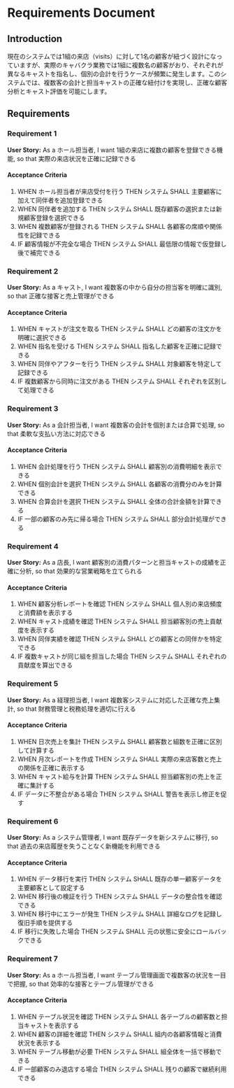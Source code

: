 # Requirements Document

## Introduction

現在のシステムでは1組の来店（visits）に対して1名の顧客が紐づく設計になっていますが、実際のキャバクラ業務では1組に複数名の顧客がおり、それぞれが異なるキャストを指名し、個別の会計を行うケースが頻繁に発生します。このシステムでは、複数客の会計と担当キャストの正確な紐付けを実現し、正確な顧客分析とキャスト評価を可能にします。

## Requirements

### Requirement 1

**User Story:** As a ホール担当者, I want 1組の来店に複数の顧客を登録できる機能, so that 実際の来店状況を正確に記録できる

#### Acceptance Criteria

1. WHEN ホール担当者が来店受付を行う THEN システム SHALL 主要顧客に加えて同伴者を追加登録できる
2. WHEN 同伴者を追加する THEN システム SHALL 既存顧客の選択または新規顧客登録を選択できる
3. WHEN 複数顧客が登録される THEN システム SHALL 各顧客の席順や関係性を記録できる
4. IF 顧客情報が不完全な場合 THEN システム SHALL 最低限の情報で仮登録し後で補完できる

### Requirement 2

**User Story:** As a キャスト, I want 複数客の中から自分の担当客を明確に識別, so that 正確な接客と売上管理ができる

#### Acceptance Criteria

1. WHEN キャストが注文を取る THEN システム SHALL どの顧客の注文かを明確に選択できる
2. WHEN 指名を受ける THEN システム SHALL 指名した顧客を正確に記録できる
3. WHEN 同伴やアフターを行う THEN システム SHALL 対象顧客を特定して記録できる
4. IF 複数顧客から同時に注文がある THEN システム SHALL それぞれを区別して処理できる

### Requirement 3

**User Story:** As a 会計担当者, I want 複数客の会計を個別または合算で処理, so that 柔軟な支払い方法に対応できる

#### Acceptance Criteria

1. WHEN 会計処理を行う THEN システム SHALL 顧客別の消費明細を表示できる
2. WHEN 個別会計を選択 THEN システム SHALL 各顧客の消費分のみを計算できる
3. WHEN 合算会計を選択 THEN システム SHALL 全体の合計金額を計算できる
4. IF 一部の顧客のみ先に帰る場合 THEN システム SHALL 部分会計処理ができる

### Requirement 4

**User Story:** As a 店長, I want 顧客別の消費パターンと担当キャストの成績を正確に分析, so that 効果的な営業戦略を立てられる

#### Acceptance Criteria

1. WHEN 顧客分析レポートを確認 THEN システム SHALL 個人別の来店頻度と消費額を表示する
2. WHEN キャスト成績を確認 THEN システム SHALL 担当顧客別の売上貢献度を表示する
3. WHEN 同伴実績を確認 THEN システム SHALL どの顧客との同伴かを特定できる
4. IF 複数キャストが同じ組を担当した場合 THEN システム SHALL それぞれの貢献度を算出できる

### Requirement 5

**User Story:** As a 経理担当者, I want 複数客システムに対応した正確な売上集計, so that 財務管理と税務処理を適切に行える

#### Acceptance Criteria

1. WHEN 日次売上を集計 THEN システム SHALL 顧客数と組数を正確に区別して計算する
2. WHEN 月次レポートを作成 THEN システム SHALL 実際の来店客数と売上の関係を正確に表示する
3. WHEN キャスト給与を計算 THEN システム SHALL 担当顧客別の売上を正確に集計する
4. IF データに不整合がある場合 THEN システム SHALL 警告を表示し修正を促す

### Requirement 6

**User Story:** As a システム管理者, I want 既存データを新システムに移行, so that 過去の来店履歴を失うことなく新機能を利用できる

#### Acceptance Criteria

1. WHEN データ移行を実行 THEN システム SHALL 既存の単一顧客データを主要顧客として設定する
2. WHEN 移行後の検証を行う THEN システム SHALL データの整合性を確認できる
3. WHEN 移行中にエラーが発生 THEN システム SHALL 詳細なログを記録し復旧手順を提供する
4. IF 移行に失敗した場合 THEN システム SHALL 元の状態に安全にロールバックできる

### Requirement 7

**User Story:** As a ホール担当者, I want テーブル管理画面で複数客の状況を一目で把握, so that 効率的な接客とテーブル管理ができる

#### Acceptance Criteria

1. WHEN テーブル状況を確認 THEN システム SHALL 各テーブルの顧客数と担当キャストを表示する
2. WHEN 顧客の詳細を確認 THEN システム SHALL 組内の各顧客情報と消費状況を表示する
3. WHEN テーブル移動が必要 THEN システム SHALL 組全体を一括で移動できる
4. IF 一部顧客のみ退店する場合 THEN システム SHALL 残りの顧客で継続利用できる
